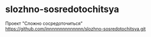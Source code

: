 # slozhno-sosredotochitsya
Проект "Сложно сосредоточиться"
https://github.com/innnnnnnnnnnnnn/slozhno-sosredotochitsya.git
